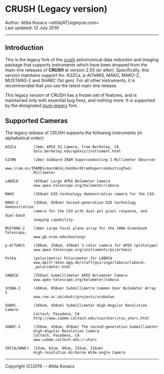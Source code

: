 # CRUSH (Legacy version)

Author: Attila Kovacs <attila[AT]sigmyne.com>  
Last updated: 12 July 2019


----------------------------------------------------------------------------

## Introduction

This is the legacy fork of the [crush](https://github.com/attipaci/crush) 
astronomical data reduction and imaging package that supports instruments 
which have been dropped from the main-line releases of **CRUSH** at version 
2.50 (or after). Specifically, this version maintains support for: ASZCa, 
p-ArTeMiS, MAKO, MAKO-2, MUSTANG-2 and SHARC (1st gen). For all other 
instruments, it is recommended that you use the latest main-line release.

This legacy version of CRUSH has a frozen set of features, and is maintained
only with essential bug fixes, and nothing more. It is supported by the 
designated [jnum-legacy](https://github.com/attipaci/jnum-legacy) fork.


## Supported Cameras

The legacy release of CRUSH supports the following instruments (in alphabetical
order):

   
    ASZCa        (2mm) APEX SZ Camera, from Berkeley, CA
                 bolo.berkeley.edu/apexsz/instrument.html

    GISMO        (2mm) Goddard-IRAM Superconducting 2-Millimeter Observer
                 www.iram.es/IRAMES/mainWiki/GoddardIramSuperconductingTwo\
                 Millimeter

    LABOCA       (870um) Large APEX Bolometer Camera
                 www.apex-telescope.org/bolometer/laboca

    MAKO         (350um) KID technology demonstration camera for the CSO.

    MAKO-2       (350um, 850um) Second-generation KID technology demonstration
                 camera for the CSO with dual-pol pixel response, and dual-band 
                 imaging capability.

    MUSTANG-2    (3mm) Large focal plane array for the 100m Greenbank Telescope.
                 www.gb.nrao.edu/mustang/

    p-ArTeMiS    (200um, 350um, 450um) 3-color camera for APEX (prototype)
                 www.apex-telescope.org/instruments/pi/artemis

    PolKa        (polarimetry) Polarimeter for LABOCA
                 www.mpifr-bonn.mpg.de/staff/gsiringo/laboca/laboca\
                 _polarimeter.html

    SABOCA       (350um) Submillimeter APEX Bolometer Camera
                 www.apex-telescope.org/bolometer/saboca

    SCUBA-2      (450um, 850um) Submillimetre Common User Bolometer Array 2
                 www.roe.ac.uk/ukatc/projects/scubatwo

    SHARC        (350um, 450um) Submillimeter High-Angular Resolution Camera
                 Caltech, Pasadena, CA
                 http://www.submm.caltech.edu/cso/sharc/cso_sharc.html

    SHARC-2      (350um, 450um, 850um) The second-generation Submillimeter 
                 High-Angular Resolution Camera
                 Caltech, Pasadena, CA
                 www.submm.caltech.edu:/~sharc

    SOFIA/HAWC+  (53um, 62um, 89um, 155um, 216um)
                 High-resolution Airborne Wide-angle Camera


-----------------------------------------------------------------------------

Copyright (C)2019 -- Attila Kovacs 
